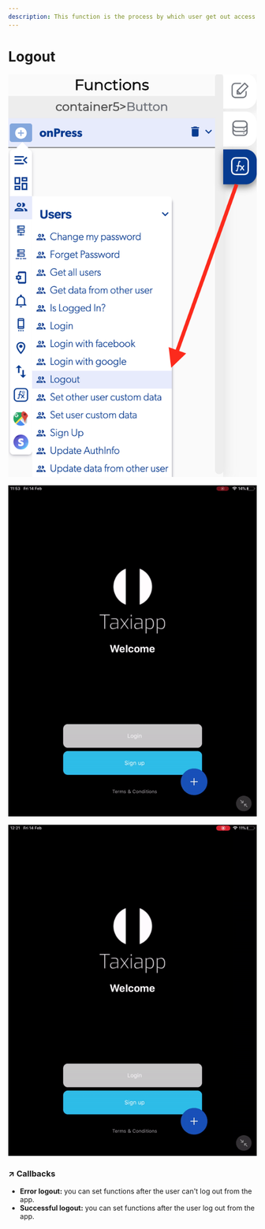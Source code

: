 ```yaml
---
description: This function is the process by which user get out access to the app.
---
```


# Logout

![](../../../.gitbook/assets/captura-de-pantalla-2020-02-10-a-la-s-11.08.17.png)

![](../../../.gitbook/assets/ezgif.com-video-to-gif%20%282%29.gif)

![](../../../.gitbook/assets/ezgif.com-video-to-gif-1%20%286%29.gif)



### ↗ Callbacks <a id="entry-vars"></a>

* **Error logout:** you can set functions after the user can't log out from the app.
* **Successful logout:** you can set functions after the user log out from the app.



